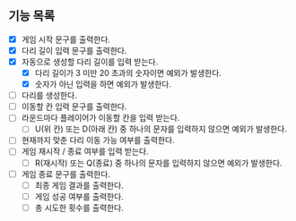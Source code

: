 ## 기능 목록
- [x] 게임 시작 문구를 출력한다.
- [x] 다리 길이 입력 문구를 출력한다.
- [x] 자동으로 생성할 다리 길이를 입력 받는다.
    - [x] 다리 길이가 3 미만 20 초과의 숫자이면 예외가 발생한다.
    - [x] 숫자가 아닌 입력을 하면 예외가 발생한다.
- [ ] 다리를 생성한다.
- [ ] 이동할 칸 입력 문구를 출력한다.
- [ ] 라운드마다 플레이어가 이동할 칸을 입력 받는다.
    - [ ] U(위 칸) 또는 D(아래 칸) 중 하나의 문자를 입력하지 않으면 예외가 발생한다.
- [ ] 현재까지 맞춘 다리 이동 가능 여부를 출력한다.
- [ ] 게임 재시작 / 종료 여부를 입력 받는다.
    - [ ] R(재시작) 또는 Q(종료) 중 하나의 문자를 입력하지 않으면 예외가 발생한다.
- [ ] 게임 종료 문구를 출력한다.
    - [ ] 최종 게임 결과를 출력한다.
    - [ ] 게임 성공 여부를 출력한다.
    - [ ] 총 시도한 횟수를 출력한다.